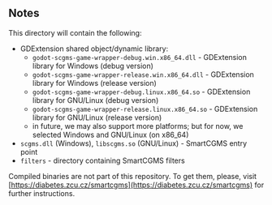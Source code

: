 ## Notes

This directory will contain the following:

- GDExtension shared object/dynamic library:
    - `godot-scgms-game-wrapper-debug.win.x86_64.dll` - GDExtension library for Windows (debug version)
    - `godot-scgms-game-wrapper-release.win.x86_64.dll` - GDExtension library for Windows (release version)
    - `godot-scgms-game-wrapper-debug.linux.x86_64.so` - GDExtension library for GNU/Linux (debug version)
    - `godot-scgms-game-wrapper-release.linux.x86_64.so` - GDExtension library for GNU/Linux (release version)
    - in future, we may also support more platforms; but for now, we selected Windows and GNU/Linux (on x86_64)
- `scgms.dll` (Windows), `libscgms.so` (GNU/Linux) - SmartCGMS entry point
- `filters` - directory containing SmartCGMS filters

Compiled binaries are not part of this repository. To get them, please, visit [https://diabetes.zcu.cz/smartcgms](https://diabetes.zcu.cz/smartcgms) for further instructions.